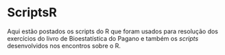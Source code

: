 # ScriptsR
Aqui estão postados os scripts do R que foram usados para resolução dos exercícios do livro de Bioestatística do Pagano e também os *scripts* desenvolvidos nos encontros sobre o R.
